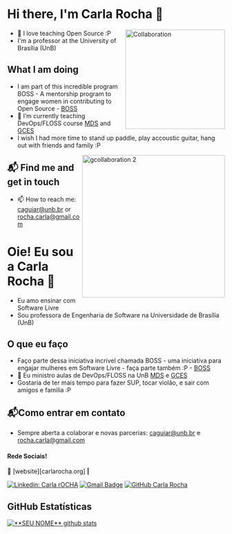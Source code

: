 # Hi there, I'm Carla Rocha 👋

<img align='right' alt="Collaboration" src="https://media.giphy.com/media/3ov9k5wE5YQjFPDfhe/giphy.gif" width="230"/>


- 👯 I love teaching Open Source  :P
- I'm a professor at the University of Brasília (UnB) 


##  What I am doing

- I am part of this incredible program BOSS - A mentorship program to engage women in contributing to Open Source -  [BOSS](https://github.com/BOSS-BigOpenSourceSibling)
- 🌱 I’m currently teaching DevOps/FLOSS course [MDS](https://github.com/fga-eps-mds) and [GCES](https://github.com/FGA-GCES/A-disciplina)
- I wish I had more time to stand up paddle, play accoustic guitar, hang out with friends and family :P

<img align='right' alt="gcollaboration 2" src="https://media.giphy.com/media/xTiTnIOWWE55fuRt1S/giphy.gif" width="330"/>

## 📬 Find me and get in touch
- 📫 How to reach me: caguiar@unb.br or rocha.carla@gmail.com



# Oie! Eu sou a Carla Rocha 👋

- Eu amo ensinar com Software Livre
- Sou professora de Engenharia de Software na Universidade de Brasília (UnB)

## O que eu faço
- Faço parte dessa iniciativa incrivel chamada BOSS - uma iniciativa para engajar mulheres em Software Livre - faça parte também :P - [BOSS](https://github.com/BOSS-BigOpenSourceSibling)
- 🌱  Eu ministro aulas de DevOps/FLOSS na UnB [MDS](https://github.com/fga-eps-mds) e [GCES](https://github.com/FGA-GCES/A-disciplina)
- Gostaria de ter mais tempo para fazer SUP, tocar violão, e sair com amigos e familia :P

## 📬Como entrar em contato
- Sempre aberta a colaborar e novas parcerias: caguiar@unb.br e rocha.carla@gmail.com

#### Rede Sociais!

🏡 [website][carlarocha.org] **|** 

[![Linkedin: Carla rOCHA](https://img.shields.io/badge/-USERNAME-blue?style=flat-square&logo=Linkedin&logoColor=white&link=linkedin.com/in/carla-rocha-a4287a19)](linkedin.com/in/carla-rocha-a4287a19)
[![Gmail Badge](https://img.shields.io/badge/-rocha.carla@gmail.com-006bed?style=flat-square&logo=Gmail&logoColor=white&link=mailto:rocha.carla@gmail.com)](mailto:rocha.carla@gmail.com)
[![GitHub Carla Rocha]( https://img.shields.io/github/followers/VanessaSwerts?label=follow&style=social)]([https://github.com/RochaCarla](https://github.com/RochaCarla))

## **GitHub Estatísticas**


<a href="https://github.com/Gurupreet">
 <img align="center" src="https://github-readme-stats.vercel.app/api?username=vanessaswerts&show_icons=true&theme=dracula&line_height=27" alt="**SEU NOME** github stats"/>
</a>

[website]: https://codedev.ga/
[twitter]: https://twitter.com/SEUTWITTER
[youtube]: https://www.youtube.com/user/SEUYOUTUBE/
[instagram]: https://www.instagram.com/SEUINSTAGRAM/
[linkedin]: https://www.linkedin.com/in/SEULINKEDIN/
<br>




